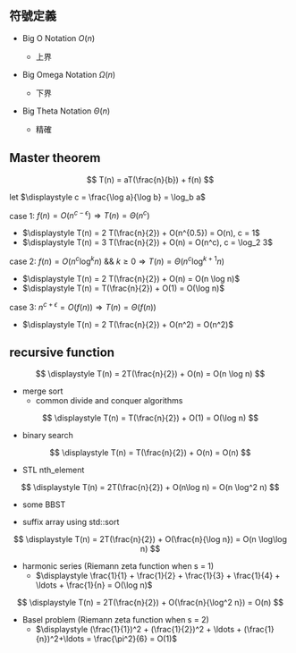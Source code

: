 ## 符號定義

- Big O Notation $O(n)$
	- 上界

- Big Omega Notation $\Omega (n)$

	- 下界

- Big Theta Notation $\Theta (n)$

	- 精確


## Master theorem

$$
T(n) = aT(\frac{n}{b}) + f(n)
$$

let $\displaystyle c = \frac{\log a}{\log b}  = \log_b a$

case 1: $f(n) = O(n^{c-\epsilon}) \Rightarrow T(n) = \Theta(n^c)$

- $\displaystyle T(n) = 2 T(\frac{n}{2}) + O(n^{0.5}) = O(n), c = 1$
- $\displaystyle T(n) = 3 T(\frac{n}{2}) + O(n) = O(n^c), c = \log_2 3$

case 2: $f(n) = O(n^c \log^k n)$ && $k\ge 0 \Rightarrow T(n) = \Theta(n^c \log^{k+1} n)$

- $\displaystyle T(n) = 2 T(\frac{n}{2}) + O(n) = O(n \log n)$
- $\displaystyle T(n) = T(\frac{n}{2}) + O(1) = O(\log n)$

case 3: $n^{c+\epsilon} = O(f(n)) \Rightarrow T(n) = \Theta( f(n) )$

- $\displaystyle T(n) = 2 T(\frac{n}{2}) + O(n^2) = O(n^2)$

## recursive function 

$$
\displaystyle T(n) = 2T(\frac{n}{2}) + O(n) = O(n \log n)
$$

- merge sort
    - common divide and conquer algorithms

$$
\displaystyle T(n) = T(\frac{n}{2}) + O(1) = O(\log n)
$$

- binary search

$$
\displaystyle T(n) = T(\frac{n}{2}) + O(n) = O(n)
$$

- STL nth_element

$$
\displaystyle T(n) = 2T(\frac{n}{2}) + O(n\log n) = O(n \log^2 n)
$$

- some BBST

- suffix array using std::sort

$$
\displaystyle T(n) = 2T(\frac{n}{2}) + O(\frac{n}{\log n}) = O(n \log\log n)
$$

- harmonic series (Riemann zeta function when s = 1)
	- $\displaystyle \frac{1}{1} + \frac{1}{2} + \frac{1}{3} + \frac{1}{4} + \ldots + \frac{1}{n} = O(\log n)$

$$
\displaystyle T(n) = 2T(\frac{n}{2}) + O(\frac{n}{\log^2 n}) = O(n)
$$

- Basel problem (Riemann zeta function when s = 2)
	- $\displaystyle (\frac{1}{1})^2 + (\frac{1}{2})^2 + \ldots + (\frac{1}{n})^2+\ldots = \frac{\pi^2}{6} = O(1)$

